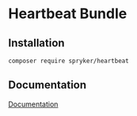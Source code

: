# Heartbeat Bundle

## Installation

```
composer require spryker/heartbeat
```

## Documentation

[Documentation](https://spryker.github.io)
